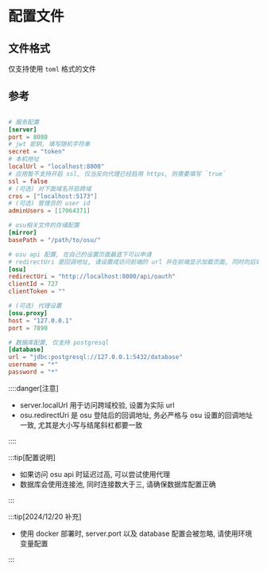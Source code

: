 # 配置文件

## 文件格式

仅支持使用 `toml` 格式的文件

## 参考

```toml

# 服务配置
[server]
port = 8080
# jwt 密钥, 填写随机字符串
secret = "token"
# 本机地址
localUrl = "localhost:8800"
# 应用暂不支持开启 ssl, 仅当反向代理已经启用 https, 则需要填写 `true`
ssl = false
# (可选) 对下面域名开启跨域
cros = ["localhost:5173"]
# (可选) 管理员的 user id
adminUsers = [17064371]

# osu相关文件的存储配置
[mirror]
basePath = "/path/to/osu/"

# osu api 配置, 在自己的设置页面最底下可以申请
# redirectUri 是回调地址, 请设置成访问前端的 url 并在前端显示加载页面, 同时向后端使用 code 请求登陆接口
[osu]
redirectUri = "http://localhost:8080/api/oauth"
clientId = 727
clientToken = ""

# (可选) 代理设置
[osu.proxy]
host = "127.0.0.1"
port = 7890

# 数据库配置, 仅支持 postgresql
[database]
url = "jdbc:postgresql://127.0.0.1:5432/database"
username = "*"
password = "*"

```

::::danger[注意]

- server.localUrl 用于访问跨域校验, 设置为实际 url
- osu.redirectUri 是 osu 登陆后的回调地址, 务必严格与 osu 设置的回调地址一致, 尤其是大小写与结尾斜杠都要一致

::::

:::tip[配置说明]

- 如果访问 osu api 时延迟过高, 可以尝试使用代理
- 数据库会使用连接池, 同时连接数大于三, 请确保数据库配置正确

:::

:::tip[2024/12/20 补充]

- 使用 docker 部署时, server.port 以及 database 配置会被忽略, 请使用环境变量配置

:::

